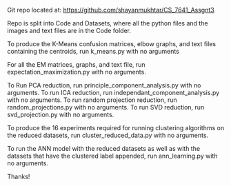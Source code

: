 Git repo located at: 
https://github.com/shayanmukhtar/CS_7641_Assgnt3

Repo is split into Code and Datasets, where all the python files and the images
and text files are in the Code folder.

To produce the K-Means confusion matrices, elbow graphs, and text files containing the 
centroids, run k_means.py with no arguments

For all the EM matrices, graphs, and text file, run expectation_maximization.py with no
arguments.

To Run PCA reduction, run principle_component_analysis.py with no arguments.
To run ICA reduction, run independant_component_analysis.py with no arguments.
To run random projection reduction, run random_projections.py with no arguments.
To run SVD reduction, run svd_projection.py with no arguments.

To produce the 16 experiments required for running clustering algorithms on the reduced 
datasets, run cluster_reduced_data.py with no arguments.

To run the ANN model with the reduced datasets as well as with the datasets that have 
the clustered label appended, run ann_learning.py with no arguments.

Thanks!